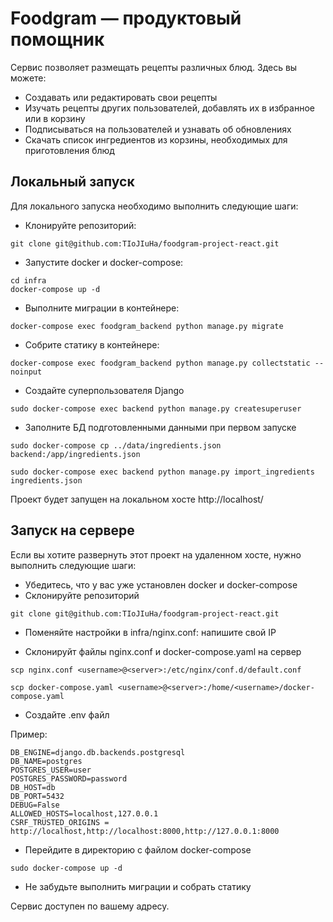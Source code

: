 # Foodgram — продуктовый помощник

Сервис позволяет размещать рецепты различных блюд.
Здесь вы можете:
- Создавать или редактировать свои рецепты
- Изучать рецепты других пользователей, добавлять их в избранное или в корзину
- Подписываться на пользователей и узнавать об обновлениях
- Скачать список ингредиентов из корзины, необходимых для приготовления блюд

## Локальный запуск
Для локального запуска необходимо выполнить следующие шаги:

- Клонируйте репозиторий:
```
git clone git@github.com:TIoJIuHa/foodgram-project-react.git
```
- Запустите docker и docker-compose:
```
cd infra
docker-compose up -d
```
- Выполните миграции в контейнере:
```
docker-compose exec foodgram_backend python manage.py migrate
```
- Собрите статику в контейнере:
```
docker-compose exec foodgram_backend python manage.py collectstatic --noinput
```
- Создайте суперпользователя Django 
```
sudo docker-compose exec backend python manage.py createsuperuser
```
- Заполните БД подготовленными данными при первом запуске
```
sudo docker-compose cp ../data/ingredients.json backend:/app/ingredients.json 
```
```
sudo docker-compose exec backend python manage.py import_ingredients ingredients.json
```
Проект будет запущен на локальном хосте http://localhost/

## Запуск на сервере
Если вы хотите развернуть этот проект на удаленном хосте, нужно выполнить следующие шаги:
- Убедитесь, что у вас уже установлен docker и docker-compose
- Склонируйте репозиторий
```
git clone git@github.com:TIoJIuHa/foodgram-project-react.git
```
- Поменяйте настройки в infra/nginx.conf: напишите свой IP
* Склонируйт файлы nginx.conf и docker-compose.yaml на сервер
```
scp nginx.conf <username>@<server>:/etc/nginx/conf.d/default.conf
```
```
scp docker-compose.yaml <username>@<server>:/home/<username>/docker-compose.yaml
```
- Создайте .env файл

Пример:
```
DB_ENGINE=django.db.backends.postgresql
DB_NAME=postgres
POSTGRES_USER=user
POSTGRES_PASSWORD=password
DB_HOST=db
DB_PORT=5432
DEBUG=False
ALLOWED_HOSTS=localhost,127.0.0.1
CSRF_TRUSTED_ORIGINS = http://localhost,http://localhost:8000,http://127.0.0.1:8000
```
- Перейдите в директорию с файлом docker-compose
```
sudo docker-compose up -d
```
- Не забудьте выполнить миграции и собрать статику

Сервис доступен по вашему адресу.
